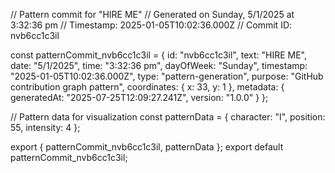 // Pattern commit for "HIRE ME"
// Generated on Sunday, 5/1/2025 at 3:32:36 pm
// Timestamp: 2025-01-05T10:02:36.000Z
// Commit ID: nvb6cc1c3il

const patternCommit_nvb6cc1c3il = {
  id: "nvb6cc1c3il",
  text: "HIRE ME",
  date: "5/1/2025",
  time: "3:32:36 pm",
  dayOfWeek: "Sunday",
  timestamp: "2025-01-05T10:02:36.000Z",
  type: "pattern-generation",
  purpose: "GitHub contribution graph pattern",
  coordinates: {
    x: 33,
    y: 1
  },
  metadata: {
    generatedAt: "2025-07-25T12:09:27.241Z",
    version: "1.0.0"
  }
};

// Pattern data for visualization
const patternData = {
  character: "I",
  position: 55,
  intensity: 4
};

export { patternCommit_nvb6cc1c3il, patternData };
export default patternCommit_nvb6cc1c3il;
